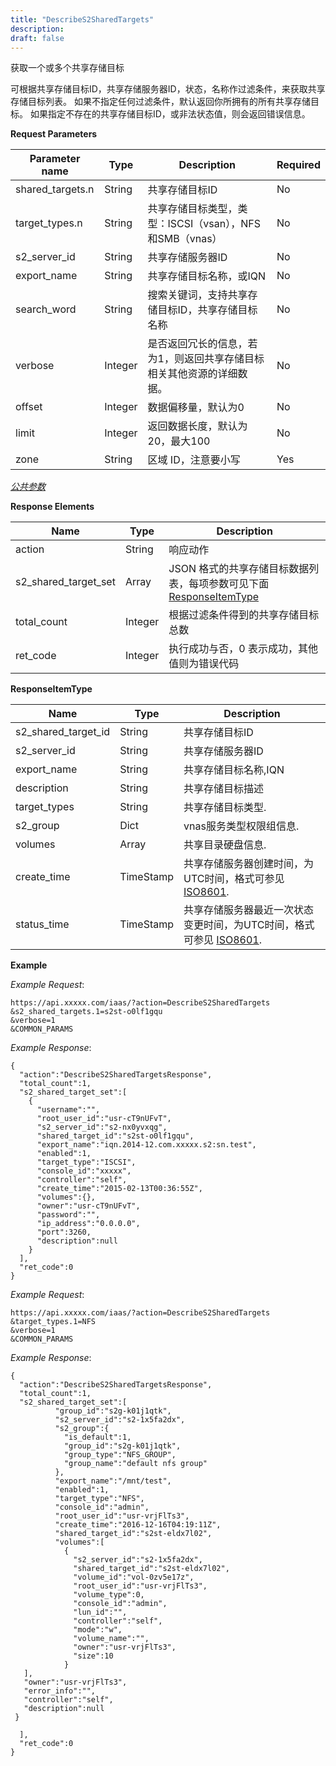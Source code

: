 ```yaml
---
title: "DescribeS2SharedTargets"
description: 
draft: false
---
```




获取一个或多个共享存储目标

可根据共享存储目标ID，共享存储服务器ID，状态，名称作过滤条件，来获取共享存储目标列表。 如果不指定任何过滤条件，默认返回你所拥有的所有共享存储目标。 如果指定不存在的共享存储目标ID，或非法状态值，则会返回错误信息。

**Request Parameters**

| Parameter name | Type | Description | Required |
| --- | --- | --- | --- |
| shared_targets.n | String | 共享存储目标ID | No |
| target_types.n | String | 共享存储目标类型，类型：ISCSI（vsan），NFS和SMB（vnas） | No |
| s2_server_id | String | 共享存储服务器ID | No |
| export_name | String | 共享存储目标名称，或IQN | No |
| search_word | String | 搜索关键词，支持共享存储目标ID，共享存储目标名称 | No |
| verbose | Integer | 是否返回冗长的信息，若为1，则返回共享存储目标相关其他资源的详细数据。 | No |
| offset | Integer | 数据偏移量，默认为0 | No |
| limit | Integer | 返回数据长度，默认为20，最大100 | No |
| zone | String | 区域 ID，注意要小写 | Yes |

[_公共参数_](../../../parameters/)

**Response Elements**

| Name | Type | Description |
| --- | --- | --- |
| action | String | 响应动作 |
| s2_shared_target_set | Array | JSON 格式的共享存储目标数据列表，每项参数可见下面 [ResponseItemType](#responseitemtype) |
| total_count | Integer | 根据过滤条件得到的共享存储目标总数 |
| ret_code | Integer | 执行成功与否，0 表示成功，其他值则为错误代码 |

**ResponseItemType**

| Name | Type | Description |
| --- | --- | --- |
| s2_shared_target_id | String | 共享存储目标ID |
| s2_server_id | String | 共享存储服务器ID |
| export_name | String | 共享存储目标名称,IQN |
| description | String | 共享存储目标描述 |
| target_types | String | 共享存储目标类型. |
| s2_group | Dict | vnas服务类型权限组信息. |
| volumes | Array | 共享目录硬盘信息. |
| create_time | TimeStamp | 共享存储服务器创建时间，为UTC时间，格式可参见 [ISO8601](http://www.w3.org/TR/NOTE-datetime). |
| status_time | TimeStamp | 共享存储服务器最近一次状态变更时间，为UTC时间，格式可参见 [ISO8601](http://www.w3.org/TR/NOTE-datetime). |

**Example**

_Example Request_:

```
https://api.xxxxx.com/iaas/?action=DescribeS2SharedTargets
&s2_shared_targets.1=s2st-o0lf1gqu
&verbose=1
&COMMON_PARAMS
```

_Example Response_:

```
{
  "action":"DescribeS2SharedTargetsResponse",
  "total_count":1,
  "s2_shared_target_set":[
    {
      "username":"",
      "root_user_id":"usr-cT9nUFvT",
      "s2_server_id":"s2-nx0yvxqg",
      "shared_target_id":"s2st-o0lf1gqu",
      "export_name":"iqn.2014-12.com.xxxxx.s2:sn.test",
      "enabled":1,
      "target_type":"ISCSI",
      "console_id":"xxxxx",
      "controller":"self",
      "create_time":"2015-02-13T00:36:55Z",
      "volumes":{},
      "owner":"usr-cT9nUFvT",
      "password":"",
      "ip_address":"0.0.0.0",
      "port":3260,
      "description":null
    }
  ],
  "ret_code":0
}
```

_Example Request_:

```
https://api.xxxxx.com/iaas/?action=DescribeS2SharedTargets
&target_types.1=NFS
&verbose=1
&COMMON_PARAMS
```

_Example Response_:

```
{
  "action":"DescribeS2SharedTargetsResponse",
  "total_count":1,
  "s2_shared_target_set":[
          "group_id":"s2g-k01j1qtk",
          "s2_server_id":"s2-1x5fa2dx",
          "s2_group":{
            "is_default":1,
            "group_id":"s2g-k01j1qtk",
            "group_type":"NFS_GROUP",
            "group_name":"default nfs group"
          },
          "export_name":"/mnt/test",
          "enabled":1,
          "target_type":"NFS",
          "console_id":"admin",
          "root_user_id":"usr-vrjFlTs3",
          "create_time":"2016-12-16T04:19:11Z",
          "shared_target_id":"s2st-eldx7l02",
          "volumes":[
            {
              "s2_server_id":"s2-1x5fa2dx",
              "shared_target_id":"s2st-eldx7l02",
              "volume_id":"vol-0zv5e17z",
              "root_user_id":"usr-vrjFlTs3",
              "volume_type":0,
              "console_id":"admin",
              "lun_id":"",
              "controller":"self",
              "mode":"w",
              "volume_name":"",
              "owner":"usr-vrjFlTs3",
              "size":10
            }
   ],
   "owner":"usr-vrjFlTs3",
   "error_info":"",
   "controller":"self",
   "description":null
 }

  ],
  "ret_code":0
}
```
